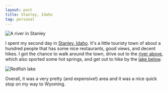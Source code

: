 ```yaml
---
layout: post
title: Stanley, Idaho
tag: personal
---
```


![A river in Stanley](/blog/assets/20230710_180450.jpg)

I spent my second day in [Stanley, Idaho](https://en.wikipedia.org/wiki/Stanley,_Idaho). It's a little touristy town of about a hundred people that has some nice restaurants, good views, and decent hikes. I got the chance to walk around the town, drive out to the [river above](https://en.wikipedia.org/wiki/Salmon_River_(Idaho)), which also sported some hot springs, and get out to hike by the [lake below](https://en.wikipedia.org/wiki/Redfish_Lake). 

![Redfish lake](/blog/assets/20230711_114741.jpg)

Overall, it was a very pretty (and expensive!) area and it was a nice quick stop on my way to Wyoming.
